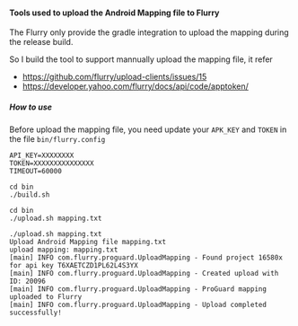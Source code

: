 #### Tools used to upload the Android Mapping file to Flurry 

The Flurry only provide the gradle integration to upload the mapping during the release build.

So I build the tool to support mannually upload the mapping file, it refer 
-  https://github.com/flurry/upload-clients/issues/15
-  https://developer.yahoo.com/flurry/docs/api/code/apptoken/


##### How to use
Before upload the mapping file, you need update your `APK_KEY` and `TOKEN` in the file `bin/flurry.config`

```
API_KEY=XXXXXXXX
TOKEN=XXXXXXXXXXXXXXX
TIMEOUT=60000
```

```
cd bin
./build.sh

```

```
cd bin
./upload.sh mapping.txt

```

```
./upload.sh mapping.txt     
Upload Android Mapping file mapping.txt 
upload mapping: mapping.txt
[main] INFO com.flurry.proguard.UploadMapping - Found project 16580x for api key T6XAETCZD1PL62L4S3YX
[main] INFO com.flurry.proguard.UploadMapping - Created upload with ID: 20096
[main] INFO com.flurry.proguard.UploadMapping - ProGuard mapping uploaded to Flurry
[main] INFO com.flurry.proguard.UploadMapping - Upload completed successfully!

```

